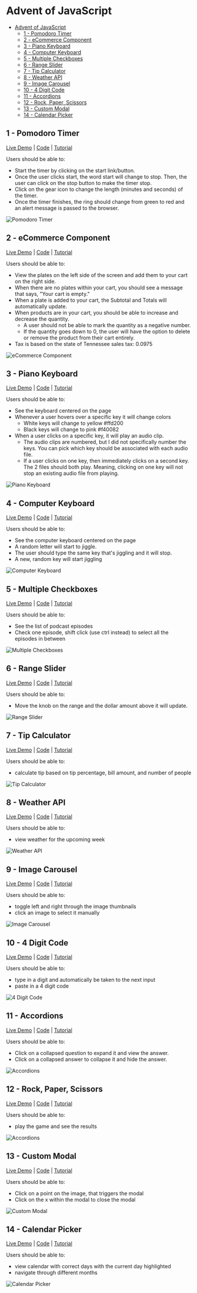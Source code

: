 # Advent of JavaScript

- [Advent of JavaScript](#advent-of-javascript)
  - [1 - Pomodoro Timer](#1---pomodoro-timer)
  - [2 - eCommerce Component](#2---ecommerce-component)
  - [3 - Piano Keyboard](#3---piano-keyboard)
  - [4 - Computer Keyboard](#4---computer-keyboard)
  - [5 - Multiple Checkboxes](#5---multiple-checkboxes)
  - [6 - Range Slider](#6---range-slider)
  - [7 - Tip Calculator](#7---tip-calculator)
  - [8 - Weather API](#8---weather-api)
  - [9 - Image Carousel](#9---image-carousel)
  - [10 - 4 Digit Code](#10---4-digit-code)
  - [11 - Accordions](#11---accordions)
  - [12 - Rock, Paper, Scissors](#12---rock-paper-scissors)
  - [13 - Custom Modal](#13---custom-modal)
  - [14 - Calendar Picker](#14---calendar-picker)

## 1 - Pomodoro Timer 

[Live Demo](https://nilstarbb.github.io/advent-of-js/1-pomodoro-timer/index-REACT.html) | [Code](https://github.com/nilstarbb/advent-of-js/tree/main/1-pomodoro-timer) | [Tutorial](https://tech.randomwaves.space/posts/21-12-30-1-pomodoro-timer-reactjs-advent-of-js/)

Users should be able to:

- Start the timer by clicking on the start link/button.
- Once the user clicks start, the word start will change to stop. Then, the user can click on the stop button to make the timer stop.
- Click on the gear icon to change the length (minutes and seconds) of the timer.
- Once the timer finishes, the ring should change from green to red and an alert message is passed to the browser.

![Pomodoro Timer](./1-pomodoro-timer/pomodoro-timer-progress.gif)

## 2 - eCommerce Component 

[Live Demo](https://nilstarbb.github.io/advent-of-js/2-eCommerce-component/index-REACT.html) | [Code](https://github.com/nilstarbb/advent-of-js/tree/main/2-eCommerce-component) | [Tutorial](https://tech.randomwaves.space/posts/22-01-06-2-ecommerce-component-reactjs-advent-of-js/)

Users should be able to:

- View the plates on the left side of the screen and add them to your cart on the right side.
- When there are no plates within your cart, you should see a message that says, "Your cart is empty."
- When a plate is added to your cart, the Subtotal and Totals will automatically update.
- When products are in your cart, you should be able to increase and decrease the quantity. 
    - A user should not be able to mark the quantity as a negative number.
    - If the quantity goes down to 0, the user will have the option to delete or remove the product from their cart entirely.
- Tax is based on the state of Tennessee sales tax: 0.0975

![eCommerce Component](./2-eCommerce-component/ecommerce-component.gif)

## 3 - Piano Keyboard

[Live Demo](https://nilstarbb.github.io/advent-of-js/3-piano-keyboard/index.html) | [Code](https://github.com/nilstarbb/advent-of-js/tree/main/3-piano-keyboard) | [Tutorial](https://tech.randomwaves.space/posts/22-01-07-3-piano-keyboard-advent-of-js/)

Users should be able to:

- See the keyboard centered on the page
- Whenever a user hovers over a specific key it will change colors 
  - White keys will change to yellow #ffd200
  - Black keys will change to pink #f40082
- When a user clicks on a specific key, it will play an audio clip. 
  - The audio clips are numbered, but I did not specifically number the keys. You can pick which key should be associated with each audio file.
  - If a user clicks on one key, then immediately clicks on a second key. The 2 files should both play. Meaning, clicking on one key will not stop an existing audio file from playing. 

![Piano Keyboard](./3-piano-keyboard/piano.gif)

## 4 - Computer Keyboard

[Live Demo](https://nilstarbb.github.io/advent-of-js/4-computer-keyboard/index.html) | [Code](https://github.com/nilstarbb/advent-of-js/tree/main/4-computer-keyboard) | [Tutorial](https://tech.randomwaves.space/posts/22-01-07-04-computer-keyboard-advent-of-js/)

Users should be able to:

- See the computer keyboard centered on the page
- A random letter will start to jiggle.
- The user should type the same key that's jiggling and it will stop.
- A new, random key will start jiggling

![Computer Keyboard](./4-computer-keyboard/computer-keyboard.gif)

## 5 - Multiple Checkboxes

[Live Demo](https://nilstarbb.github.io/advent-of-js/5-multiple-checkboxes/index.html) | [Code](https://github.com/nilstarbb/advent-of-js/tree/main/5-multiple-checkboxes) | [Tutorial](https://tech.randomwaves.space/posts/22-01-08-5-multiple-checkboxes-advent-of-js/)

Users should be able to:

- See the list of podcast episodes
- Check one episode, shift click (use ctrl instead) to select all the episodes in between

![Multiple Checkboxes](./5-multiple-checkboxes/multiple-checkboxes.gif)

## 6 - Range Slider

[Live Demo](https://nilstarbb.github.io/advent-of-js/6-range-slider/index.html) | [Code](https://github.com/nilstarbb/advent-of-js/tree/main/6-range-slider) | [Tutorial](https://tech.randomwaves.space/posts/22-01-08-6-range-slider-advent-of-js/)

Users should be able to: 

- Move the knob on the range and the dollar amount above it will update.

![Range Slider](./6-range-slider/range-slider.gif)

## 7 - Tip Calculator

[Live Demo](https://nilstarbb.github.io/advent-of-js/7-tip-calculator/index.html) | [Code](https://github.com/nilstarbb/advent-of-js/tree/main/7-tip-calculator) | [Tutorial](https://tech.randomwaves.space/posts/22-01-13-7-tip-calculator-advent-of-js/)

Users should be able to: 

- calculate tip based on tip percentage, bill amount, and number of people

![Tip Calculator](./7-tip-calculator/tip-calculator.gif)

## 8 - Weather API

[Live Demo](https://nilstarbb.github.io/advent-of-js/8-weather-api/index-REACT.html) | [Code](https://github.com/nilstarbb/advent-of-js/tree/main/8-weather-api) | [Tutorial](https://tech.randomwaves.space/posts/22-01-14-8-weather-api-advent-of-js/)

Users should be able to:

- view weather for the upcoming week

![Weather API](./8-weather-api/weather-api.jpg)

## 9 - Image Carousel

[Live Demo](https://nilstarbb.github.io/advent-of-js/9-image-carousel/index-REACT.html) | [Code](https://github.com/nilstarbb/advent-of-js/tree/main/9-image-carousel) | [Tutorial](https://tech.randomwaves.space/posts/22-01-14-9-image-carousel-advent-of-js/)

Users should be able to: 

- toggle left and right through the image thumbnails
- click an image to select it manually

![Image Carousel](./9-image-carousel/image-carousel.gif)

## 10 - 4 Digit Code

[Live Demo](https://nilstarbb.github.io/advent-of-js/10-4-digit-code/index.html) | [Code](https://github.com/nilstarbb/advent-of-js/tree/main/10-4-digit-code) | [Tutorial](https://tech.randomwaves.space/posts/22-01-27-10-four-digit-code-advent-of-js/)

Users should be able to: 

- type in a digit and automatically be taken to the next input
- paste in a 4 digit code

![4 Digit Code](./10-4-digit-code/digit-code.gif)

## 11 - Accordions

[Live Demo](https://nilstarbb.github.io/advent-of-js/11-accordions/index.html) | [Code](https://github.com/nilstarbb/advent-of-js/tree/main/11-accordions) | [Tutorial](https://tech.randomwaves.space/posts/22-04-11-11-accordions-advent-of-js/)

Users should be able to: 

- Click on a collapsed question to expand it and view the answer.
- Click on a collapsed answer to collapse it and hide the answer.

![Accordions](./11-accordions/11-accordion.gif)

## 12 - Rock, Paper, Scissors

[Live Demo](https://nilstarbb.github.io/advent-of-js/12-rock-paper-scissors/index.html) | [Code](https://github.com/nilstarbb/advent-of-js/tree/main/12-rock-paper-scissors) | [Tutorial](https://tech.randomwaves.space/posts/22-04-12-12-rock-paper-scissors-advent-of-js/)

Users should be able to: 

- play the game and see the results

![Accordions](./12-rock-paper-scissors/rock-paper-scissors.gif)

## 13 - Custom Modal

[Live Demo](https://nilstarbb.github.io/advent-of-js/13-custom-modal/index.html) | [Code](https://github.com/nilstarbb/advent-of-js/tree/main/13-custom-modal) | [Tutorial](https://tech.randomwaves.space/posts/22-04-13-13-custom-modal-advent-of-js/)

Users should be able to: 

- Click on a point on the image, that triggers the modal
- Click on the x within the modal to close the modal

![Custom Modal](./13-custom-modal/custom-modal.gif)

## 14 - Calendar Picker

[Live Demo](https://nilstarbb.github.io/advent-of-js/14-calendar-picker/index.html) | [Code](https://github.com/nilstarbb/advent-of-js/tree/main/14-calendar-picker) | [Tutorial](https://tech.randomwaves.space/posts/22-04-18-14-calendar-picker-advent-of-js/)

Users should be able to: 

- view calendar with correct days with the current day highlighted
- navigate through different months

![Calendar Picker](./14-calendar-picker/calendar-picker.gif)